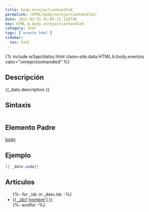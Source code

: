 ```yaml
---
title: body.onrejectionhandled
permalink: /HTML/body/onrejectionhandled/
date: 2021-02-15 01:07:21.116746
key: HTML.b.body.onrejectionhandled
category: html
tags: ['evento html']
sidebar: 
  nav: html
---
```


{% include w3api/datos.html clase=site.data.HTML.b.body.eventos valor="onrejectionhandled" %}

## Descripción
{{_dato.description }}

## Sintaxis
~~~html
~~~

## Elemento Padre
[body](/HTML/body/)

## Ejemplo
~~~java
{{ _dato.code}}
~~~

## Artículos
<ul>
{%- for _ldc in _dato.ldc -%}
   <li>
       <a href="{{_ldc['url'] }}">{{ _ldc['nombre'] }}</a>
   </li>
{%- endfor -%}
</ul>
